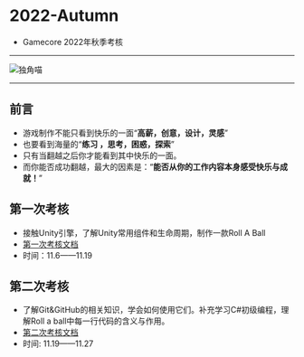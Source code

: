 # 2022-Autumn
* Gamecore 2022年秋季考核  
***   
![独角喵](https://i.postimg.cc/ncLZH4kb/QQ-20221102090610.jpg)     
***   
## 前言
* 游戏制作不能只看到快乐的一面“__高薪，创意，设计，灵感__”    
* 也要看到海量的“__练习 ，思考，困惑，探索__”   
* 只有当翻越之后你才能看到其中快乐的一面。   
* 而你能否成功翻越，最大的因素是：“__能否从你的工作内容本身感受快乐与成就！__”    
## 第一次考核
* 接触Unity引擎，了解Unity常用组件和生命周期，制作一款Roll A Ball
* [第一次考核文档](https://github.com/7ubbti/2022-Autumn/blob/main/doc/%E7%AC%AC%E4%B8%80%E6%AC%A1%E8%80%83%E6%A0%B8%E6%96%87%E6%A1%A3.md)
* 时间：11.6——11.19
## 第二次考核
* 了解Git&GitHub的相关知识，学会如何使用它们。补充学习C#初级编程，理解Roll a ball中每一行代码的含义与作用。
* [第二次考核文档](https://github.com/7ubbti/2022-Autumn/blob/main/doc/%E7%AC%AC%E4%BA%8C%E6%AC%A1%E8%80%83%E6%A0%B8%E6%96%87%E6%A1%A3.md)
* 时间: 11.19——11.27